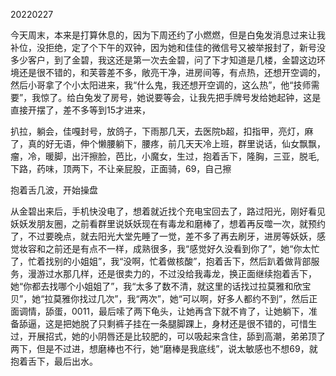 20220227

今天周末，本来是打算休息的，因为下周还约了小燃燃，但是白兔发消息过来让我补位，没拒绝，定了个下午的双钟，因为她和佳佳的微信号又被举报封了，新号没多少客户，到了金碧，我这还是第一次去金碧，问了下才知道是几楼，金碧这边环境还是很不错的，和芙蓉差不多，敞亮干净，进房间等，有点热，还想开空调的，然后小哥拿了个小太阳进来，我“什么鬼，我还想开空调的，这么热”，他“技师需要”，我惊了。给白兔发了房号，她说要等会，让我先把手牌号发给她起钟，这是直接开摆了，差不多等到15才进来，

扒拉，躺会，佳嘎封号，放鸽子，下雨那几天，去医院b超，扣指甲，亮灯，麻了，真的好无语，伸个懒腰躺下，腰疼，前几天天冷上班，群里说话，仙女飘飘，瘤，冷，暖脚，出汗擦脸，芭比，小魔女，生过，抱着舌下，隆胸，三亚，脱毛,下路，药味，顶两下，不让亲屁股，正面骑，69，自己擦

抱着舌几波，开始操盘

从金碧出来后，手机快没电了，想着就近找个充电宝回去了，路过阳光，刚好看见妖妖发朋友圈，之前看群里说妖妖现在有毒龙和磨棒了，想着再反噬一次，就预约了，不过要晚点，就去阳光大堂先睡了一觉，差不多了再去刷牙，进房等妖妖，感觉妆容和之前还是有点不一样，成熟很多，我“感觉好久没看到你了”，她“你太忙了，忙着找别的小姐姐”，我“没啊，忙着做核酸”，抱着舌下，然后趴着做背部服务，漫游过水那几样，还是很卖力的，不过没给我毒龙，换正面继续抱着舌下，她“你都去找哪个小姐姐了”，我“太多了数不清，就这里的话找过拉莫雅和欣宝贝”，她“拉莫雅你找过几次”，我“两次”，她“可以啊，好多人都约不到”，然后正面调情，舔蛋，0011，最后嗦了两下龟头，让她再含下就不肯了，让她躺下，准备舔逼，这是把她脱了只剩裤子挂在一条腿脚踝上，身材还是很不错的，可惜生过，开展招式，她的小阴唇还是比较肥的，可以吸起来含住，舔到高潮，弟弟顶了两下，但是不过进，想磨棒也不行，她“磨棒是我底线”，说太敏感也不想69，就抱着舌下，最后出水。